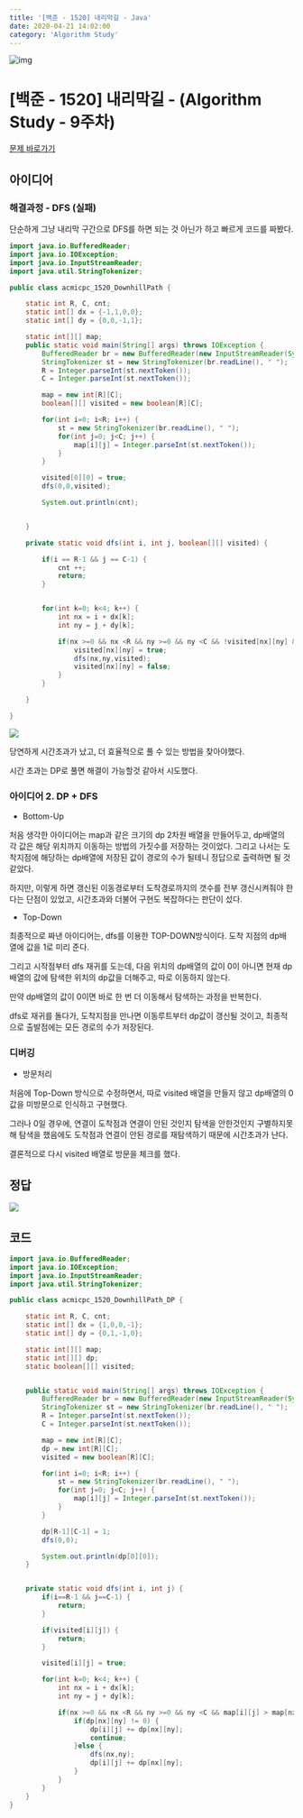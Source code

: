 ```yaml
---
title: '[백준 - 1520] 내리막길 - Java'
date: 2020-04-21 14:02:00
category: 'Algorithm Study'
---
```


![img](./images/BAEKJOON.png)

# [백준 - 1520] 내리막길 - (Algorithm Study - 9주차)

[문제 바로가기](https://www.acmicpc.net/problem/1520)

## 아이디어

### 해결과정 - DFS (실패)

단순하게 그냥 내리막 구간으로 DFS를 하면 되는 것 아닌가 하고 빠르게 코드를 짜봤다.

```Java
import java.io.BufferedReader;
import java.io.IOException;
import java.io.InputStreamReader;
import java.util.StringTokenizer;

public class acmicpc_1520_DownhillPath {

	static int R, C, cnt;
	static int[] dx = {-1,1,0,0};
	static int[] dy = {0,0,-1,1};

	static int[][] map;
	public static void main(String[] args) throws IOException {
		BufferedReader br = new BufferedReader(new InputStreamReader(System.in));
		StringTokenizer st = new StringTokenizer(br.readLine(), " ");
		R = Integer.parseInt(st.nextToken());
		C = Integer.parseInt(st.nextToken());

		map = new int[R][C];
		boolean[][] visited = new boolean[R][C];

		for(int i=0; i<R; i++) {
			st = new StringTokenizer(br.readLine(), " ");
			for(int j=0; j<C; j++) {
				map[i][j] = Integer.parseInt(st.nextToken());
			}
		}

		visited[0][0] = true;
		dfs(0,0,visited);

		System.out.println(cnt);


	}

	private static void dfs(int i, int j, boolean[][] visited) {

		if(i == R-1 && j == C-1) {
			cnt ++;
			return;
		}


		for(int k=0; k<4; k++) {
			int nx = i + dx[k];
			int ny = j + dy[k];

			if(nx >=0 && nx <R && ny >=0 && ny <C && !visited[nx][ny] && map[i][j] > map[nx][ny]) {
				visited[nx][ny] = true;
				dfs(nx,ny,visited);
				visited[nx][ny] = false;
			}
		}

	}

}


```

![](https://images.velog.io/images/mulgyeol/post/74a50aee-f821-476b-956f-cb3c433947ab/image.png)

당연하게 시간초과가 났고, 더 효율적으로 풀 수 있는 방법을 찾아야했다.

시간 초과는 DP로 풀면 해결이 가능할것 같아서 시도했다.

### 아이디어 2. DP + DFS

- Bottom-Up

처음 생각한 아이디어는 map과 같은 크기의 dp 2차원 배열을 만들어두고, dp배열의 각 값은 해당 위치까지 이동하는 방법의 가짓수를 저장하는 것이었다. 그리고 나서는 도착지점에 해당하는 dp배열에 저장된 값이 경로의 수가 될테니 정답으로 출력하면 될 것 같았다.

하지만, 이렇게 하면 갱신된 이동경로부터 도착경로까지의 갯수를 전부 갱신시켜줘야 한다는 단점이 있었고, 시간초과와 더불어 구현도 복잡하다는 판단이 섰다.

- Top-Down

최종적으로 짜낸 아이디어는, dfs를 이용한 TOP-DOWN방식이다. 도착 지점의 dp배열에 값을 1로 미리 준다.

그리고 시작점부터 dfs 재귀를 도는데, 다음 위치의 dp배열의 값이 0이 아니면 현재 dp배열의 값에 탐색한 위치의 dp값을 더해주고, 따로 이동하지 않는다.

만약 dp배열의 값이 0이면 바로 한 번 더 이동해서 탐색하는 과정을 반복한다.

dfs로 재귀를 돌다가, 도착지점을 만나면 이동루트부터 dp값이 갱신될 것이고, 최종적으로 출발점에는 모든 경로의 수가 저장된다.

### 디버깅

- 방문처리

처음에 Top-Down 방식으로 수정하면서, 따로 visited 배열을 만들지 않고 dp배열의 0값을 미방문으로 인식하고 구현했다.

그러나 0일 경우에, 연결이 도착점과 연결이 안된 것인지 탐색을 안한것인지 구별하지못해 탐색을 했음에도 도착점과 연결이 안된 경로를 재탐색하기 때문에 시간초과가 난다.

결론적으로 다시 visited 배열로 방문을 체크를 했다.

## 정답

![](https://images.velog.io/images/mulgyeol/post/49d43e0e-8f58-4f4d-943f-755fcf065cf5/image.png)

## 코드

```Java
import java.io.BufferedReader;
import java.io.IOException;
import java.io.InputStreamReader;
import java.util.StringTokenizer;

public class acmicpc_1520_DownhillPath_DP {

	static int R, C, cnt;
	static int[] dx = {1,0,0,-1};
	static int[] dy = {0,1,-1,0};

	static int[][] map;
	static int[][] dp;
	static boolean[][] visited;


	public static void main(String[] args) throws IOException {
		BufferedReader br = new BufferedReader(new InputStreamReader(System.in));
		StringTokenizer st = new StringTokenizer(br.readLine(), " ");
		R = Integer.parseInt(st.nextToken());
		C = Integer.parseInt(st.nextToken());

		map = new int[R][C];
		dp = new int[R][C];
		visited = new boolean[R][C];

		for(int i=0; i<R; i++) {
			st = new StringTokenizer(br.readLine(), " ");
			for(int j=0; j<C; j++) {
				map[i][j] = Integer.parseInt(st.nextToken());
			}
		}

		dp[R-1][C-1] = 1;
		dfs(0,0);

		System.out.println(dp[0][0]);
	}


	private static void dfs(int i, int j) {
		if(i==R-1 && j==C-1) {
			return;
		}

		if(visited[i][j]) {
			return;
		}

		visited[i][j] = true;

		for(int k=0; k<4; k++) {
			int nx = i + dx[k];
			int ny = j + dy[k];

			if(nx >=0 && nx <R && ny >=0 && ny <C && map[i][j] > map[nx][ny]) {
				if(dp[nx][ny] != 0) {
					dp[i][j] += dp[nx][ny];
					continue;
				}else {
					dfs(nx,ny);
					dp[i][j] += dp[nx][ny];
				}
			}
		}
	}
}


```

